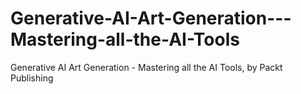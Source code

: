 # Generative-AI-Art-Generation---Mastering-all-the-AI-Tools
Generative AI Art Generation - Mastering all the AI Tools, by Packt Publishing
